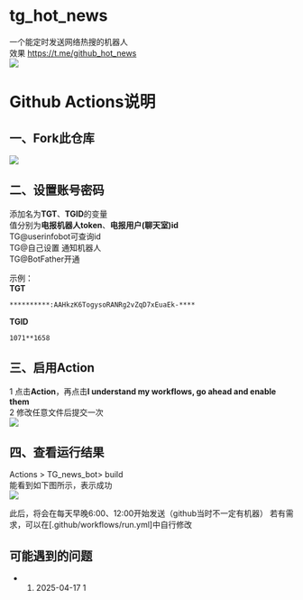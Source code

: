 # tg_hot_news
一个能定时发送网络热搜的机器人<br>
效果 https://t.me/github_hot_news<br>
![](https://img30.360buyimg.com/pop/jfs/t1/213833/36/12552/294080/620c576dEf5451178/9fc46b3ee011d9d7.png)

# Github Actions说明
## 一、Fork此仓库
![](http://tu.yaohuo.me/imgs/2020/06/f059fe73afb4ef5f.png)
## 二、设置账号密码

添加名为**TGT**、**TGID**的变量  
值分别为**电报机器人token**、**电报用户(聊天室)id**<br>
TG@userinfobot可查询id<br>
TG@自己设置 通知机器人<br>
TG@BotFather开通<br>

示例：  
**TGT**
```
**********:AAHkzK6TogysoRANRg2vZqD7xEuaEk-****
```
**TGID**
```
1071**1658
```


## 三、启用Action
1 点击**Action**，再点击**I understand my workflows, go ahead and enable them**  
2 修改任意文件后提交一次  
![](http://tu.yaohuo.me/imgs/2020/06/34ca160c972b9927.png)

## 四、查看运行结果
Actions > TG_news_bot> build  
能看到如下图所示，表示成功  
![](https://img30.360buyimg.com/pop/jfs/t1/216934/12/12298/6124/620c59d5E8d0a2969/a0bb80d75060fddc.png)

此后，将会在每天早晚6:00、12:00开始发送（github当时不一定有机器）
若有需求，可以在[.github/workflows/run.yml]中自行修改

## 可能遇到的问题
- 1.  2025-04-17 1
